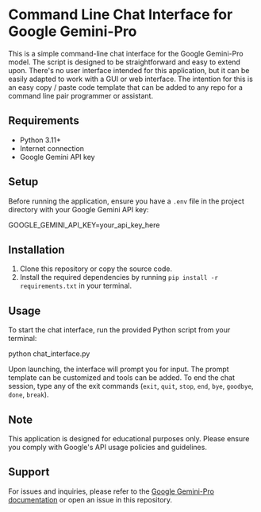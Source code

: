 # Command Line Chat Interface for Google Gemini-Pro

This is a simple command-line chat interface for the Google Gemini-Pro model. 
The script is designed to be straightforward and easy to extend upon.
There's no user interface intended for this application, but it can be easily adapted to work with a GUI or web interface. The intention for this is an easy copy / paste code template that can be added to any repo for a command line pair programmer or assistant.

## Requirements

- Python 3.11+
- Internet connection
- Google Gemini API key

## Setup

Before running the application, ensure you have a `.env` file in the project directory with your Google Gemini API key:

GOOGLE_GEMINI_API_KEY=your_api_key_here


## Installation

1. Clone this repository or copy the source code.
2. Install the required dependencies by running `pip install -r requirements.txt` in your terminal.

## Usage

To start the chat interface, run the provided Python script from your terminal:

python chat_interface.py

Upon launching, the interface will prompt you for input. The prompt template can be customized and tools can be added. 
To end the chat session, type any of the exit commands (`exit`, `quit`, `stop`, `end`, `bye`, `goodbye`, `done`, `break`).

## Note

This application is designed for educational purposes only. Please ensure you comply with Google's API usage policies and guidelines.

## Support

For issues and inquiries, please refer to the [Google Gemini-Pro documentation](https://developers.google.com/generative-ai/gemini/pro) or open an issue in this repository.
